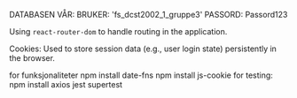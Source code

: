 DATABASEN VÅR:
BRUKER: 'fs_dcst2002_1_gruppe3'
PASSORD: Passord123


Using `react-router-dom` to handle routing in the application.

Cookies: Used to store session data (e.g., user login state) persistently in the browser.


for funksjonaliteter
npm install date-fns
npm install js-cookie
for testing:
npm install axios jest supertest